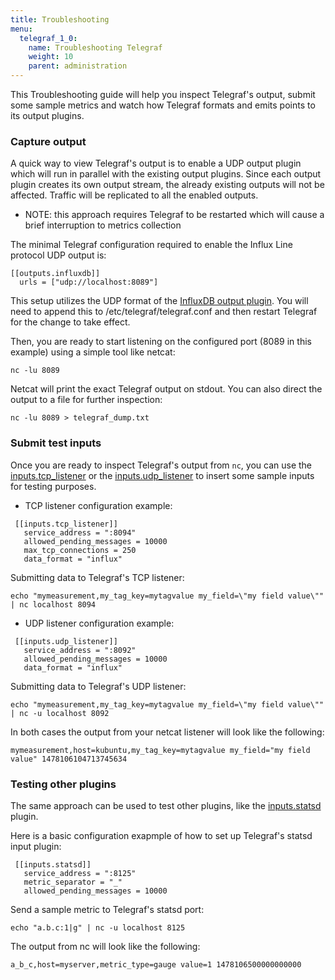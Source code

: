```yaml
---
title: Troubleshooting
menu:
  telegraf_1_0:
    name: Troubleshooting Telegraf
    weight: 10
    parent: administration
---
```


This Troubleshooting guide will help you inspect Telegraf's output, submit some sample metrics and watch how Telegraf formats and emits points to its output plugins.

### Capture output

A quick way to view Telegraf's output is to enable a UDP output plugin which will run in parallel with the existing output plugins. Since each output plugin creates its own output stream, the already existing outputs will not be affected. Traffic will be replicated to all the enabled outputs.

* NOTE: this approach requires Telegraf to be restarted which will cause a brief interruption to metrics collection

The minimal Telegraf configuration required to enable the Influx Line protocol UDP output is:

```
[[outputs.influxdb]]
  urls = ["udp://localhost:8089"] 
```

This setup utilizes the UDP format of the [InfluxDB output plugin](https://github.com/influxdata/telegraf/tree/master/plugins/outputs/influxdb).
You will need to append this to /etc/telegraf/telegraf.conf and then restart Telegraf for the change to take effect.

Then, you are ready to start listening on the configured port (8089 in this example) using a simple tool like netcat:

```
nc -lu 8089
```

Netcat will print the exact Telegraf output on stdout.
You can also direct the output to a file for further inspection:

```
nc -lu 8089 > telegraf_dump.txt
```

### Submit test inputs

Once you are ready to inspect Telegraf's output from `nc`, you can use the [inputs.tcp_listener](https://github.com/influxdata/telegraf/tree/master/plugins/inputs/tcp_listener) or the [inputs.udp_listener](https://github.com/influxdata/telegraf/tree/master/plugins/inputs/udp_listener) to insert some sample inputs for testing purposes.

* TCP listener configuration example:

```
 [[inputs.tcp_listener]]
   service_address = ":8094"
   allowed_pending_messages = 10000
   max_tcp_connections = 250
   data_format = "influx"
```

Submitting data to Telegraf's TCP listener:

```
echo "mymeasurement,my_tag_key=mytagvalue my_field=\"my field value\"" | nc localhost 8094
```

* UDP listener configuration example:

```
 [[inputs.udp_listener]]
   service_address = ":8092"
   allowed_pending_messages = 10000
   data_format = "influx"
```


Submitting data to Telegraf's UDP listener:

```
echo "mymeasurement,my_tag_key=mytagvalue my_field=\"my field value\"" | nc -u localhost 8092
```

In both cases the output from your netcat listener will look like the following:

```
mymeasurement,host=kubuntu,my_tag_key=mytagvalue my_field="my field value" 1478106104713745634
```

### Testing other plugins

The same approach can be used to test other plugins, like the [inputs.statsd](https://github.com/influxdata/telegraf/tree/master/plugins/inputs/statsd) plugin.

Here is a basic configuration exapmple of how to set up Telegraf's statsd input plugin:

```
 [[inputs.statsd]]
   service_address = ":8125"
   metric_separator = "_"
   allowed_pending_messages = 10000
```

Send a sample metric to Telegraf's statsd port:

```
echo "a.b.c:1|g" | nc -u localhost 8125
```

The output from nc will look like the following:

```
a_b_c,host=myserver,metric_type=gauge value=1 1478106500000000000
```
